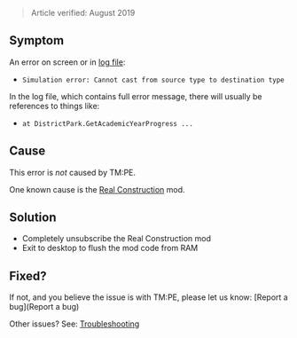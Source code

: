 > Article verified: August 2019

## Symptom

An error on screen or in [log file](Share-your-Cities-Skylines-log-file.):

* `Simulation error: Cannot cast from source type to destination type`

In the log file, which contains full error message, there will usually be references to things like:

* `at DistrictPark.GetAcademicYearProgress ...`

## Cause

This error is _not_ caused by TM:PE.

One known cause is the [Real Construction](https://steamcommunity.com/sharedfiles/filedetails/?id=1614061108) mod.

## Solution

* Completely unsubscribe the Real Construction mod
* Exit to desktop to flush the mod code from RAM

## Fixed?

If not, and you believe the issue is with TM:PE, please let us know: [Report a bug](Report a bug)

Other issues? See: [Troubleshooting](Troubleshooting)